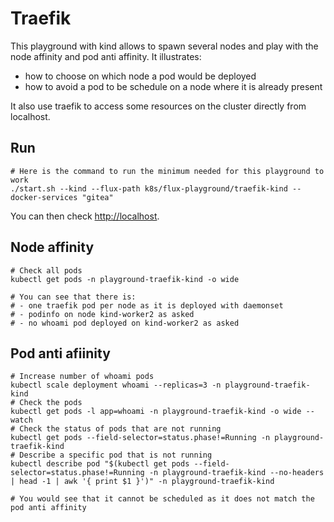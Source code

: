# Traefik

This playground with kind allows to spawn several nodes and play with the node affinity and pod anti affinity.
It illustrates:

- how to choose on which node a pod would be deployed
- how to avoid a pod to be schedule on a node where it is already present

It also use traefik to access some resources on the cluster directly from localhost.

## Run

```shell
# Here is the command to run the minimum needed for this playground to work
./start.sh --kind --flux-path k8s/flux-playground/traefik-kind --docker-services "gitea"
```

You can then check <http://localhost>.

## Node affinity

```shell
# Check all pods
kubectl get pods -n playground-traefik-kind -o wide

# You can see that there is:
# - one traefik pod per node as it is deployed with daemonset
# - podinfo on node kind-worker2 as asked
# - no whoami pod deployed on kind-worker2 as asked
```

## Pod anti afiinity

```shell
# Increase number of whoami pods
kubectl scale deployment whoami --replicas=3 -n playground-traefik-kind
# Check the pods
kubectl get pods -l app=whoami -n playground-traefik-kind -o wide --watch
# Check the status of pods that are not running
kubectl get pods --field-selector=status.phase!=Running -n playground-traefik-kind
# Describe a specific pod that is not running
kubectl describe pod "$(kubectl get pods --field-selector=status.phase!=Running -n playground-traefik-kind --no-headers | head -1 | awk '{ print $1 }')" -n playground-traefik-kind

# You would see that it cannot be scheduled as it does not match the pod anti affinity
```
